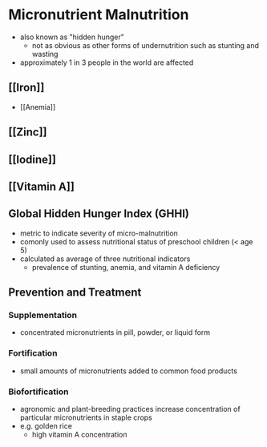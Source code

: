 # Micronutrient Malnutrition
- also known as "hidden hunger"
	- not as obvious as other forms of undernutrition such as stunting and wasting
- approximately 1 in 3 people in the world are affected
## [[Iron]]
- [[Anemia]]
## [[Zinc]]
## [[Iodine]]
## [[Vitamin A]]
## Global Hidden Hunger Index (GHHI)
- metric to indicate severity of micro-malnutrition
- comonly used to assess nutritional status of preschool children (< age 5)
- calculated as average of three nutritional indicators
	- prevalence of stunting, anemia, and vitamin A deficiency
## Prevention and Treatment
### Supplementation
- concentrated micronutrients in pill, powder, or liquid form
### Fortification
- small amounts of micronutrients added to common food products
### Biofortification
- agronomic and plant-breeding practices increase concentration of particular micronutrients in staple crops
- e.g. golden rice
	- high vitamin A concentration
